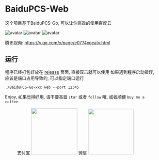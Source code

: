 # BaiduPCS-Web

这个项目基于BaiduPCS-Go, 可以让你高效的使用百度云

![avatar](https://user-images.githubusercontent.com/8407297/44954655-ba346e00-aed7-11e8-835d-59014e155aa7.png)
![avatar](https://user-images.githubusercontent.com/8407297/44954613-19de4980-aed7-11e8-963e-6366025bd9d7.png)
![avatar](https://user-images.githubusercontent.com/8407297/44954618-2e224680-aed7-11e8-8413-3a092f8ef9b6.png)

腾讯视频: https://v.qq.com/x/page/e0774xoeatv.html

## 运行
程序已经打包好放在 [release](https://github.com/liuzhuoling2011/baidupcs-web/releases) 页面, 直接双击就可以使用
如果遇到程序启动错误, 应该是端口占用导致的, 可以指定端口运行

```./BaiduPCS-Go-xxx web --port 12345```

Enjoy, 如果觉得好用, 请不要吝啬 ```star``` 或者 ```follow``` 哦, 或者顺便 ```buy me a coffee```
<figure class="half">
    支付宝
    <img width="152" src="https://i.loli.net/2018/09/11/5b9762ccc140f.png">
    微信
    <img width="150" src="https://i.loli.net/2018/09/11/5b9762ad8fcb3.png"/>
</figure>